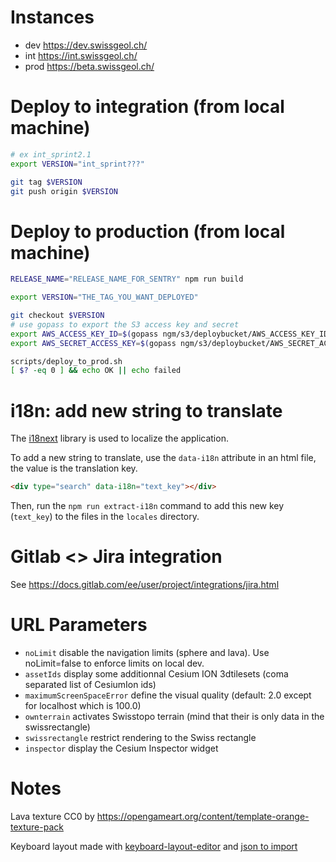 # Instances

- dev https://dev.swissgeol.ch/
- int https://int.swissgeol.ch/
- prod https://beta.swissgeol.ch/

# Deploy to integration (from local machine)

```bash
# ex int_sprint2.1
export VERSION="int_sprint???"

git tag $VERSION
git push origin $VERSION
```

# Deploy to production (from local machine)
```bash
RELEASE_NAME="RELEASE_NAME_FOR_SENTRY" npm run build

export VERSION="THE_TAG_YOU_WANT_DEPLOYED"

git checkout $VERSION
# use gopass to export the S3 access key and secret
export AWS_ACCESS_KEY_ID=$(gopass ngm/s3/deploybucket/AWS_ACCESS_KEY_ID)
export AWS_SECRET_ACCESS_KEY=$(gopass ngm/s3/deploybucket/AWS_SECRET_ACCESS_KEY)

scripts/deploy_to_prod.sh
[ $? -eq 0 ] && echo OK || echo failed
```

# i18n: add new string to translate

The [i18next](https://www.i18next.com/) library is used to localize the application.

To add a new string to translate, use the `data-i18n` attribute in an html file, the value is the translation key.

```html
<div type="search" data-i18n="text_key"></div>
```

Then, run the `npm run extract-i18n` command to add this new key (`text_key`) to the files in the `locales` directory.

# Gitlab <> Jira integration

See https://docs.gitlab.com/ee/user/project/integrations/jira.html

# URL Parameters

- `noLimit` disable the navigation limits (sphere and lava). Use noLimit=false to enforce limits on local dev.
- `assetIds` display some additionnal Cesium ION 3dtilesets (coma separated list of CesiumIon ids)
- `maximumScreenSpaceError` define the visual quality (default: 2.0 except for localhost which is 100.0)
- `ownterrain` activates Swisstopo terrain (mind that their is only data in the swissrectangle)
- `swissrectangle` restrict rendering to the Swiss rectangle
- `inspector` display the Cesium Inspector widget

# Notes

Lava texture CC0 by https://opengameart.org/content/template-orange-texture-pack

Keyboard layout made with [keyboard-layout-editor](http://www.keyboard-layout-editor.com/) and [json to import](https://jira.camptocamp.com/secure/attachment/42145/keyboard-layout_upd.json)
